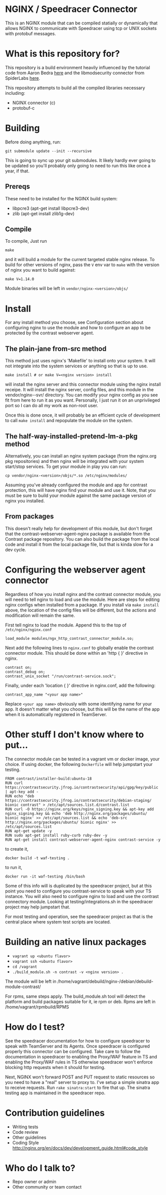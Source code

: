 # NGINX / Speedracer Connector

This is an NGINX module that can be compiled statially or dynamically that
allows NGINX to communicate with Speedracer using tcp or UNIX sockets with
protobuf messages.

# What is this repository for?

This repository is a build environment heavily influenced by the tutorial code
from Aaron Bedra [here](https://github.com/abedra/nginx-auth-token-module) and
the libmodsecurity connector from SpiderLabs
[here](https://github.com/SpiderLabs/ModSecurity-nginx).

This repository attempts to build all the compiled libraries necessary
including:

* NGINX connector (c) 
* protobuf-c

# Building

Before doing anything, run:

    git submodule update --init --recursive

This is going to sync up your git submodules. It likely hardly ever going to be
updated so you'll probably only going to need to run this like once a year, if
that.

## Prereqs

These need to be installed for the NGINX build system:

* libpcre3 (apt-get install libpcre3-dev)
* zlib (apt-get install zlib1g-dev)

## Compile
To compile, Just run

    make

and it will build a module for the current targeted stable nginx release. To
build for other versions of nginx, pass the `V` env var to `make` with the
version of nginx you want to build against:

    make V=1.14.0

Module binaries will be left in `vendor/nginx-<version>/objs/`

# Install

For any install method you choose, see Configuration section about configuring
nginx to use the module and how to configure an app to be protected by the
contrast webserver agent.

## The plain-jane from-src method

This method just uses nginx's 'Makefile' to install onto your system. It will
not integrate into the system services or anything so that is up to use. 

    make install # or make V=<nginx version> install

will install the nginx server and this connector module using the nginx install
receipe. It will install the nginx server, config files, and this module in the
vendor/nginx-<version>-svr/ directory. You can modify your nginx config as you
see fit from here to run it as you want. Personally, I just run it on an
unprivileged port so I can do all my work as non-root user.

Once this is done once, it will probably be an efficient cycle of development
to call `make install` and repopulate the module on the system.

## The half-way-installed-pretend-Im-a-pkg method

Alternatively, you can install an nginx system package (from the nginx.org pkg
repositories) and then nginx will be integrated with your system start/stop
services. To get your module in play you can run:

    cp vendor/nginx-<version>/objs/*.so /etc/nginx/modules/

Assuming you've already configured the module and app for contrast protection,
this will have nginx find your module and use it. Note, that you must be sure
to build your module against the same package version of nginx you installed.

## From packages

This doesn't really help for development of this module, but don't forget that
the contrast-webserver-agent-nginx package is available from the Contrast
package repository.  You can also build the package from the local code and
install it from the local package file, but that is kinda slow for a dev cycle.

# Configuring the webserver agent connector

Regardless of how you install nginx and the contrast connector module, you will
need to tell nginx to load and use the module. Here are steps for editing nginx
configs when installed from a package.  If you install via `make install`
above, the location of the config files will be different, but the actions and
modification will remain the same.

First tell nginx to load the module. Append this to the top of `/etc/nginx/nginx.conf`
    
    load_module modules/ngx_http_contrast_connector_module.so;

Next add the following lines to `nginx.conf` to globally enable the contrast
connector module. This should be done within an 'http { }' directive in nginx.
    
    contrast on;
    contrast_debug on;
    contrast_unix_socket "/run/contrast-service.sock";

Finally, under each 'location { }' directive in nginx.conf, add the following:

    contrast_app_name "<your app name>"

Replace `<your app name>` obviously with some identifying name for your app. It
doesn't matter what you choose, but this will be the name of the app when it is
automatically registered in TeamServer.

# Other stuff I don't know where to put...

The connector module can be tested in a vagrant vm or docker image, your
choice. If using docker, the following `Dockerfile` will help jumpstart your
testing.

    FROM contrast/installer-build:ubuntu-18
    RUN curl https://contrastsecurity.jfrog.io/contrastsecurity/api/gpg/key/public | apt-key add -
    RUN echo "deb https://contrastsecurity.jfrog.io/contrastsecurity/debian-staging/ bionic contrast" > /etc/apt/sources.list.d/contrast.list
    RUN curl -O https://nginx.org/keys/nginx_signing.key && apt-key add nginx_signing.key && echo 'deb http://nginx.org/packages/ubuntu/ bionic nginx' >> /etc/apt/sources.list && echo 'deb-src http://nginx.org/packages/ubuntu/ bionic nginx' >> /etc/apt/sources.list
    RUN apt-get update -y
    RUN sudo apt-get install ruby-curb ruby-dev -y
    RUN apt-get install contrast-webserver-agent-nginx contrast-service -y

to create it, 

    docker build -t waf-testing .

to run it,

    docker run -it waf-testing /bin/bash

Some of this info will is duplicated by the speedracer project, but at this
point you need to configure you contrast-service to speak with your TS
instance. You will also need to configure nginx to load and use the contrast
connectory module. Looking at testing/integrations.sh in the speedracer
project may help jumpstart that.

For most testing and operation, see the speedracer project as that is the
central place where system test scripts are located.

# Building an native linux packages
* `vagrant up <ubuntu flavor>`
* `vagrant ssh <ubuntu flavor>`
* `cd /vagrant`
* `./build_module.sh -n contrast -v <nginx version> .`

The module will be left in /home/vagrant/debuild/nginx-<version>/debian/debuild-module-contrast/

For rpms, same steps apply. The build_module.sh tool will detect the platform
and build packages suitable for it, ie rpm or deb.  Rpms are left in
/home/vagrant/rpmbuild/RPMS

# How do I test?

See the speedracer documentation for how to configure speedracer to speak with
TeamServer and its Agents. Once speedracer is configured properly this
connector can be configured.  Take care to follow the documentation in
speedracer to enabling the Proxy/WAF feature in TS and enabling the Proxy/WAF
rules in TS otherwise speedracer won't enforce blocking http requests when it
should for testing.

Next, NGINX won't forward POST and PUT request to static resources so you need
to have a "real" server to proxy to. I've setup a simple sinatra app to receive
requests. Run `rake sinatra:start` to fire that up. The sinatra testing app is
maintained in the speedracer repo.

# Contribution guidelines

* Writing tests
* Code review
* Other guidelines
* Coding Style
    http://nginx.org/en/docs/dev/development_guide.html#code_style

# Who do I talk to?

* Repo owner or admin
* Other community or team contact
